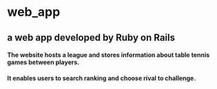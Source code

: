 # web_app
## a web app developed by Ruby on Rails

#### The website hosts a league and stores information about table tennis games between players.

#### It enables users to search ranking and choose rival to challenge.

